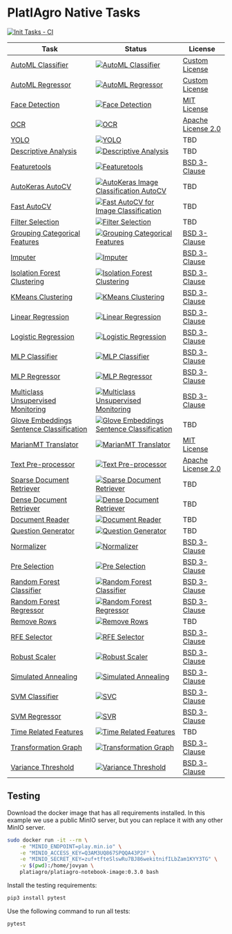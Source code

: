 # PlatIAgro Native Tasks

[![Init Tasks - CI](https://github.com/platiagro/tasks/actions/workflows/ci.yml/badge.svg)](https://github.com/platiagro/tasks/actions/workflows/ci.yml)

Task | Status | License
--- | --- | ---
[AutoML Classifier](tasks/automl-classifier/) | [![AutoML Classifier](https://github.com/platiagro/tasks/workflows/AutoML%20Classifier/badge.svg)](https://github.com/platiagro/tasks/actions/workflows/automl-classifier.yml) | [Custom License](https://github.com/automl/auto-sklearn/blob/master/LICENSE.txt)
[AutoML Regressor](tasks/automl-regressor/) | [![AutoML Regressor](https://github.com/platiagro/tasks/workflows/AutoML%20Regressor/badge.svg)](https://github.com/platiagro/tasks/actions/workflows/automl-regressor.yml) | [Custom License](https://github.com/automl/auto-sklearn/blob/master/LICENSE.txt)
[Face Detection](tasks/cv-mtcnn-face-detection/) | [![Face Detection](https://github.com/platiagro/tasks/workflows/Face%20Detection/badge.svg)](https://github.com/platiagro/tasks/actions/workflows/cv-mtcnn-face-detection.yml) | [MIT License](https://github.com/ipazc/mtcnn/blob/master/LICENSE)
[OCR](tasks/cv-ocr/) | [![OCR](https://github.com/platiagro/tasks/workflows/OCR/badge.svg)](https://github.com/platiagro/tasks/actions/workflows/cv-ocr.yml) | [Apache License 2.0](https://github.com/madmaze/pytesseract/blob/master/LICENSE)
[YOLO](tasks/cv-yolo/) | [![YOLO](https://github.com/platiagro/tasks/workflows/YOLO/badge.svg)](https://github.com/platiagro/tasks/actions/workflows/cv-yolo.yml) | TBD
[Descriptive Analysis](tasks/descriptive-analysis/) | [![Descriptive Analysis](https://github.com/platiagro/tasks/workflows/Descriptive%20Analysis/badge.svg)](https://github.com/platiagro/tasks/actions/workflows/descriptive-analysis.yml) | TBD
[Featuretools](tasks/feature-tools/) | [![Featuretools](https://github.com/platiagro/tasks/workflows/Featuretools/badge.svg)](https://github.com/platiagro/tasks/actions/workflows/feature-tools.yml) | [BSD 3-Clause](https://github.com/alteryx/featuretools/blob/main/LICENSE)
[AutoKeras AutoCV](tasks/cv-autokeras-autocv-image-classification) | [![AutoKeras Image Classification AutoCV](https://github.com/platiagro/tasks/actions/workflows/cv-autokeras-autocv-image-classification.yml/badge.svg)](https://github.com/platiagro/tasks/actions/workflows/cv-autokeras-autocv-image-classification.yml) | TBD
[Fast AutoCV](tasks/cv-fast-autocv/) | [![Fast AutoCV for Image Classification](https://github.com/platiagro/tasks/actions/workflows/cv-fast-autocv.yml/badge.svg)](https://github.com/platiagro/tasks/actions/workflows/cv-fast-autocv.yml) | TBD
[Filter Selection](tasks/filter-selection/) | [![Filter Selection](https://github.com/platiagro/tasks/workflows/Filter%20Selection/badge.svg)](https://github.com/platiagro/tasks/actions/workflows/filter-selection.yml) | TBD
[Grouping Categorical Features](tasks/grouping-categorical-features/) | [![Grouping Categorical Features](https://github.com/platiagro/tasks/workflows/Grouping%20Categorical%20Features/badge.svg)](https://github.com/platiagro/tasks/actions/workflows/grouping-categorical-features.yml) | [BSD 3-Clause](https://github.com/scikit-learn/scikit-learn/blob/main/COPYING)
[Imputer](tasks/imputer/) | [![Imputer](https://github.com/platiagro/tasks/workflows/Imputer/badge.svg)](https://github.com/platiagro/tasks/actions/workflows/imputer.yml) | [BSD 3-Clause](https://github.com/scikit-learn/scikit-learn/blob/main/COPYING)
[Isolation Forest Clustering](tasks/isolation-forest-clustering/) | [![Isolation Forest Clustering](https://github.com/platiagro/tasks/workflows/Isolation%20Forest%20Clustering/badge.svg)](https://github.com/platiagro/tasks/actions/workflows/isolation-forest-clustering.yml) | [BSD 3-Clause](https://github.com/scikit-learn/scikit-learn/blob/main/COPYING)
[KMeans Clustering](tasks/kmeans-clustering/) | [![KMeans Clustering](https://github.com/platiagro/tasks/workflows/KMeans%20Clustering/badge.svg)](https://github.com/platiagro/tasks/actions/workflows/kmeans-clustering.yml) | [BSD 3-Clause](https://github.com/scikit-learn/scikit-learn/blob/main/COPYING)
[Linear Regression](tasks/linear-regression/) | [![Linear Regression](https://github.com/platiagro/tasks/workflows/Linear%20Regression/badge.svg)](https://github.com/platiagro/tasks/actions/workflows/linear-regression.yml) | [BSD 3-Clause](https://github.com/scikit-learn/scikit-learn/blob/main/COPYING)
[Logistic Regression](tasks/logistic-regression/) | [![Logistic Regression](https://github.com/platiagro/tasks/workflows/Logistic%20Regression/badge.svg)](https://github.com/platiagro/tasks/actions/workflows/logistic-regression.yml) | [BSD 3-Clause](https://github.com/scikit-learn/scikit-learn/blob/main/COPYING)
[MLP Classifier](tasks/mlp-classifier/) | [![MLP Classifier](https://github.com/platiagro/tasks/workflows/MLP%20Classifier/badge.svg)](https://github.com/platiagro/tasks/actions/workflows/mlp-classifier.yml) | [BSD 3-Clause](https://github.com/scikit-learn/scikit-learn/blob/main/COPYING)
[MLP Regressor](tasks/mlp-regressor/) | [![MLP Regressor](https://github.com/platiagro/tasks/workflows/MLP%20Regressor/badge.svg)](https://github.com/platiagro/tasks/actions/workflows/mlp-regressor.yml) | [BSD 3-Clause](https://github.com/scikit-learn/scikit-learn/blob/main/COPYING)
[Multiclass Unsupervised Monitoring](tasks/monitoring-unsupervised-multiclass/) | [![Multiclass Unsupervised Monitoring](https://github.com/platiagro/tasks/workflows/Multiclass%20Unsupervised%20Monitoring/badge.svg)](https://github.com/platiagro/tasks/actions/workflows/monitoring-unsupervised-multiclass.yml) | [BSD 3-Clause](https://github.com/scikit-learn/scikit-learn/blob/main/COPYING)
[Glove Embeddings Sentence Classification](tasks/nlp-glove-embeddings-sentence-classification/) | [![Glove Embeddings Sentence Classification](https://github.com/platiagro/tasks/workflows/Glove%20Embeddings%20Sentence%20Classification/badge.svg)](https://github.com/platiagro/tasks/actions/workflows/nlp-glove-embeddings-sentence-classification.yml) | TBD
[MarianMT Translator](tasks/nlp-marianmt-translator/) | [![MarianMT Translator](https://github.com/platiagro/tasks/workflows/MarianMT%20Translator/badge.svg)](https://github.com/platiagro/tasks/actions/workflows/nlp-marianmt-translator.yml) | [MIT License](https://github.com/marian-nmt/marian/blob/master/LICENSE.md)
[Text Pre-processor](tasks/nlp-text-pre-processor/) | [![Text Pre-processor](https://github.com/platiagro/tasks/workflows/Text%20Pre-processor/badge.svg)](https://github.com/platiagro/tasks/actions/workflows/nlp-text-pre-processor.yml) | [Apache License 2.0](https://github.com/nltk/nltk/blob/develop/LICENSE.txt)
[Sparse Document Retriever](tasks/nlp-sparse-document-retriever/) | [![Sparse Document Retriever](https://github.com/platiagro/tasks/workflows/Sparse%20Document%20Retriever/badge.svg)](https://github.com/platiagro/tasks/actions/workflows/nlp-sparse-document-retriever.yml) | TBD
[Dense Document Retriever](tasks/nlp-dense-document-retriever/) | [![Dense Document Retriever](https://github.com/platiagro/tasks/workflows/Dense%20Document%20Retriever/badge.svg)](https://github.com/platiagro/tasks/actions/workflows/nlp-dense-document-retriever.yml) | TBD
[Document Reader](tasks/nlp-document-reader/) | [![Document Reader](https://github.com/platiagro/tasks/workflows/Document%20Reader/badge.svg)](https://github.com/platiagro/tasks/actions/workflows/nlp-document-reader.yml) | TBD
[Question Generator](tasks/nlp-question-generator/) | [![Question Generator](https://github.com/platiagro/tasks/workflows/Question%Generator/badge.svg)](https://github.com/platiagro/tasks/actions/workflows/nlp-question-generator.yml) | TBD
[Normalizer](tasks/normalizer/) | [![Normalizer](https://github.com/platiagro/tasks/workflows/Normalizer/badge.svg)](https://github.com/platiagro/tasks/actions/workflows/normalizer.yml) | [BSD 3-Clause](https://github.com/scikit-learn/scikit-learn/blob/main/COPYING)
[Pre Selection](tasks/pre-selection/) | [![Pre Selection](https://github.com/platiagro/tasks/workflows/Pre%20Selection/badge.svg)](https://github.com/platiagro/tasks/actions/workflows/pre-selection.yml) | [BSD 3-Clause](https://github.com/scikit-learn/scikit-learn/blob/main/COPYING)
[Random Forest Classifier](tasks/random-forest-classifier/) | [![Random Forest Classifier](https://github.com/platiagro/tasks/workflows/Random%20Forest%20Classifier/badge.svg)](https://github.com/platiagro/tasks/actions/workflows/random-forest-classifier.yml) | [BSD 3-Clause](https://github.com/scikit-learn/scikit-learn/blob/main/COPYING)
[Random Forest Regressor](tasks/random-forest-regressor/) | [![Random Forest Regressor](https://github.com/platiagro/tasks/workflows/Random%20Forest%20Regressor/badge.svg)](https://github.com/platiagro/tasks/actions/workflows/random-forest-regressor.yml) | [BSD 3-Clause](https://github.com/scikit-learn/scikit-learn/blob/main/COPYING)
[Remove Rows](tasks/remove-rows/) | [![Remove Rows](https://github.com/platiagro/tasks/workflows/Remove%20Rows/badge.svg)](https://github.com/platiagro/tasks/actions/workflows/remove-rows.yml) | TBD
[RFE Selector](tasks/rfe-selector/) | [![RFE Selector](https://github.com/platiagro/tasks/workflows/RFE%20Selector/badge.svg)](https://github.com/platiagro/tasks/actions/workflows/rfe-selector.yml) | [BSD 3-Clause](https://github.com/scikit-learn/scikit-learn/blob/main/COPYING)
[Robust Scaler](tasks/robust-scaler/) | [![Robust Scaler](https://github.com/platiagro/tasks/workflows/Robust%20Scaler/badge.svg)](https://github.com/platiagro/tasks/actions/workflows/robust-scaler.yml) | [BSD 3-Clause](https://github.com/scikit-learn/scikit-learn/blob/main/COPYING)
[Simulated Annealing](tasks/simulated-annealing/) | [![Simulated Annealing](https://github.com/platiagro/tasks/workflows/Simulated%20Annealing/badge.svg)](https://github.com/platiagro/tasks/actions/workflows/simulated-annealing.yml) | [BSD 3-Clause](https://github.com/scikit-learn/scikit-learn/blob/main/COPYING)
[SVM Classifier](tasks/svc/) | [![SVC](https://github.com/platiagro/tasks/workflows/SVM%20Classifier/badge.svg)](https://github.com/platiagro/tasks/actions/workflows/svc.yml) | [BSD 3-Clause](https://github.com/scikit-learn/scikit-learn/blob/main/COPYING)
[SVM Regressor](tasks/svr/) | [![SVR](https://github.com/platiagro/tasks/workflows/SVM%20Regressor/badge.svg)](https://github.com/platiagro/tasks/actions/workflows/svr.yml) | [BSD 3-Clause](https://github.com/scikit-learn/scikit-learn/blob/main/COPYING)
[Time Related Features](tasks/time-related-features/) | [![Time Related Features](https://github.com/platiagro/tasks/workflows/Time%20Related%20Features/badge.svg)](https://github.com/platiagro/tasks/actions/workflows/time-related-features.yml) | TBD
[Transformation Graph](tasks/transformation-graph/) | [![Transformation Graph](https://github.com/platiagro/tasks/workflows/Transformation%20Graph/badge.svg)](https://github.com/platiagro/tasks/actions/workflows/transformation-graph.yml) | [BSD 3-Clause](https://networkx.org/documentation/latest/license.html)
[Variance Threshold](tasks/variance-threshold/) | [![Variance Threshold](https://github.com/platiagro/tasks/workflows/Variance%20Threshold/badge.svg)](https://github.com/platiagro/tasks/actions/workflows/variance-threshold.yml) | [BSD 3-Clause](https://github.com/scikit-learn/scikit-learn/blob/main/COPYING)

## Testing

Download the docker image that has all requirements installed. In this example
we use a public MinIO server, but you can replace it with any other MinIO server.

```bash
sudo docker run -it --rm \
    -e "MINIO_ENDPOINT=play.min.io" \
    -e "MINIO_ACCESS_KEY=Q3AM3UQ867SPQQA43P2F" \
    -e "MINIO_SECRET_KEY=zuf+tfteSlswRu7BJ86wekitnifILbZam1KYY3TG" \
    -v $(pwd):/home/jovyan \
    platiagro/platiagro-notebook-image:0.3.0 bash
```

Install the testing requirements:

```bash
pip3 install pytest
```

Use the following command to run all tests:

```bash
pytest
```
